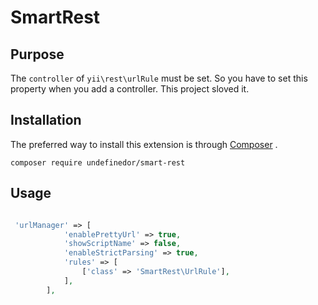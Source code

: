 # SmartRest

## Purpose

The `controller` of ``yii\rest\urlRule`` must be set. So you have to set this property when you add  a controller. This project sloved it.


## Installation
The preferred way to install this extension is through [Composer](https://getcomposer.org/download/) .
```
composer require undefinedor/smart-rest
```


## Usage

```php

 'urlManager' => [
            'enablePrettyUrl' => true,
            'showScriptName' => false,
            'enableStrictParsing' => true,
            'rules' => [
                ['class' => 'SmartRest\UrlRule'],
            ],
        ],

```
